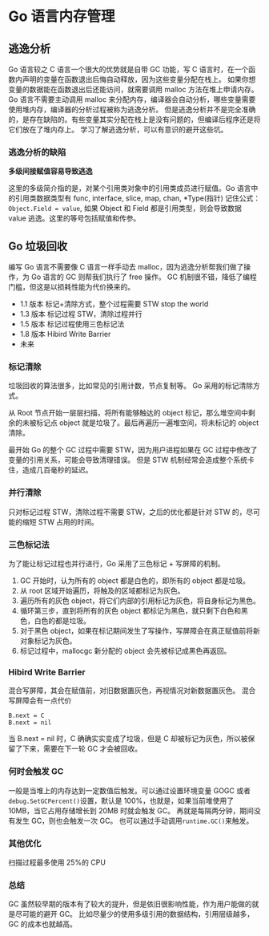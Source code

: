# Go 语言内存管理

## 逃逸分析

Go 语言较之 C 语言一个很大的优势就是自带 GC 功能，写 C 语言时，在一个函数内声明的变量在函数退出后悔自动释放，因为这些变量分配在栈上。
如果你想变量的数据能在函数退出后还能访问，就需要调用 malloc 方法在堆上申请内存。
Go 语言不需要主动调用 malloc 来分配内存，编译器会自动分析，哪些变量需要使用堆内存，编译器的分析过程被称为逃逸分析。
但是逃逸分析并不是完全准确的，是存在缺陷的。有些变量其实分配在栈上是没有问题的，但编译后程序还是将它们放在了堆内存上。
学习了解逃逸分析，可以有意识的避开这些坑。

### 逃逸分析的缺陷

**多级间接赋值容易导致逃逸**

这里的多级简介指的是，对某个引用类对象中的引用类成员进行赋值。Go 语言中的引用类数据类型有 func, interface, slice, map, chan, \*Type(指针)
记住公式：
`Object.Field = value`, 如果 Object 和 Field 都是引用类型，则会导致数据 value 逃逸。这里的等号包括赋值和传参。

## Go 垃圾回收

编写 Go 语言不需要像 C 语言一样手动去 malloc，因为逃逸分析帮我们做了操作，为 Go 语言的 GC 则帮我们执行了 free 操作。
GC 机制很不错，降低了编程门槛，但这是以损耗性能为代价换来的。

- 1.1 版本 标记+清除方式，整个过程需要 STW stop the world
- 1.3 版本 标记过程 STW，清除过程并行
- 1.5 版本 标记过程使用三色标记法
- 1.8 版本 Hibird Write Barrier
- 未来

### 标记清除

垃圾回收的算法很多，比如常见的引用计数，节点复制等。
Go 采用的标记清除方式。

从 Root 节点开始一层层扫描，将所有能够触达的 object 标记，那么堆空间中剩余的未被标记点 object 就是垃圾了。最后再遍历一遍堆空间，将未标记的 object 清除。

最开始 Go 的整个 GC 过程中需要 STW，因为用户进程如果在 GC 过程中修改了变量的引用关系，可能会导致清理错误。
但是 STW 机制经常会造成整个系统卡住，造成几百毫秒的延迟。

### 并行清除

只对标记过程 STW，清除过程不需要 STW，之后的优化都是针对 STW 的，尽可能的缩短 STW 占用的时间。

### 三色标记法

为了能让标记过程也并行进行，Go 采用了三色标记 + 写屏障的机制。

1. GC 开始时，认为所有的 object 都是白色的，即所有的 object 都是垃圾。
1. 从 root 区域开始遍历，将触及的区域都标记为灰色。
1. 遍历所有的灰色 object，将它们内部的引用标记为灰色，将自身标记为黑色。
1. 循环第三步，直到将所有的灰色 object 都标记为黑色，就只剩下白色和黑色，白色的都是垃圾。
1. 对于黑色 object，如果在标记期间发生了写操作，写屏障会在真正赋值前将新对象标记为灰色。
1. 标记过程中，mallocgc 新分配的 object 会先被标记成黑色再返回。

### Hibird Write Barrier

混合写屏障，其会在赋值前，对旧数据置灰色，再视情况对新数据置灰色。
混合写屏障会有一点代价

```golang
B.next = C
B.next = nil
```

当 B.next = nil 时，C 确确实实变成了垃圾，但是 C 却被标记为灰色，所以被保留了下来，需要在下一轮 GC 才会被回收。

### 何时会触发 GC

一般是当堆上的内存达到一定数值后触发。可以通过设置环境变量 GOGC 或者`debug.SetGCPercent()`设置，默认是 100%，也就是，如果当前堆使用了 10MB，当它占用存储增长到 20MB 时就会触发 GC。
再就是每隔两分钟，期间没有发生 GC，则也会触发一次 GC。
也可以通过手动调用`runtime.GC()`来触发。

### 其他优化

扫描过程最多使用 25%的 CPU

### 总结

GC 虽然较早期的版本有了较大的提升，但是依旧很影响性能，作为用户能做的就是尽可能的避开 GC。
比如尽量少的使用多级引用的数据结构，引用层级越多，GC 的成本也就越高。
